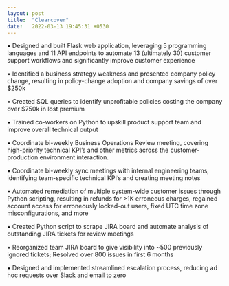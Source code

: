 ```yaml
---
layout: post
title:  "Clearcover"
date:   2022-03-13 19:45:31 +0530
---
```

•	Designed and built Flask web application, leveraging 5 programming languages and 11 API endpoints to automate 13 (ultimately 30) customer support workflows and significantly improve customer experience

•	Identified a business strategy weakness and presented company policy change, resulting in policy-change adoption and company savings of over $250k

•	Created SQL queries to identify unprofitable policies costing the company over $750k in lost premium

•	Trained co-workers on Python to upskill product support team and improve overall technical output

•	Coordinate bi-weekly Business Operations Review meeting, covering high-priority technical KPI’s and other metrics across the customer-production environment interaction.

•	Coordinate bi-weekly sync meetings with internal engineering teams, identifying team-specific technical KPI’s and creating meeting notes

•	Automated remediation of multiple system-wide customer issues through Python scripting, resulting in refunds for >1K erroneous charges, regained account access for erroneously locked-out users, fixed UTC time zone misconfigurations, and more

•	Created Python script to scrape JIRA board and automate analysis of outstanding JIRA tickets for review meetings

•	Reorganized team JIRA board to give visibility into ~500 previously ignored tickets; Resolved over 800 issues in first 6 months

•	Designed and implemented streamlined escalation process, reducing ad hoc requests over Slack and email to zero